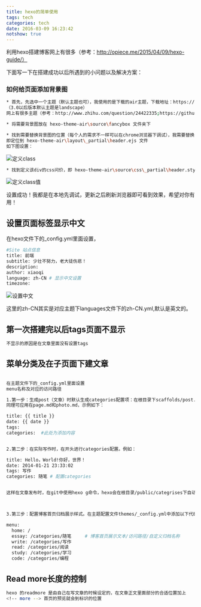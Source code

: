 ```yaml
---
title: hexo的简单使用
tags: tech
categories: tech
date: 2016-03-09 16:23:42
notshow: true
---
```

利用hexo搭建博客网上有很多（参考：http://opiece.me/2015/04/09/hexo-guide/）

下面写一下在搭建成功以后所遇到的小问题以及解决方案：

### 如何给页面添加背景图
<!-- more -->
``` bash
* 首先，先选中一个主题（默认主题也可），我使用的是下载的air主题，下载地址：https://github.com/hustcer/hexo-theme-air。
（3.0以后版本默认主题是landscape）
网上有很多主题（参考：http://www.zhihu.com/question/24422335;https://github.com/hexojs/hexo/wiki/Themes）

* 将需要背景图放在 hexo-theme-air\source\fancybox 文件夹下

* 找到需要替换背景图的位置（每个人的需求不一样可以在chrome浏览器下调试），我需要替换页面的菜单栏的背景图，
即定位到 hexo-theme-air\layout\_partial\header.ejs 文件
如下图设置：
```

![定义class](images/bgSetting.png)

``` bash
* 找到定义该div的css问价，即 hexo-theme-air\source\css\_partial\header.styl，设置属性值，如下图
```
![定义class值](images/bgattr.png)


设置成功！我都是在本地先调试，更新之后刷新浏览器即可看到效果，希望对你有用！


## 设置页面标签显示中文

在hexo文件下的_config.yml里面设置，
``` bash
#Site 站点信息
title: 前端
subtitle: 少壮不努力，老大徒伤悲！
description:
author: xiaoqi 
language: zh-CN # 显示中文设置
timezone:
```
![设置中文](images/settingZH.png)

这里的zh-CN其实是对应主题下languages文件下的zh-CN.yml,默认是英文的。

## 第一次搭建完以后tags页面不显示
``` bash
不显示的原因是在文章里面没有设置tags
```

## 菜单分类及在子页面下建文章
``` bash

在主题文件下的_config.yml里面设置
menu名称及对应的访问路径

1.第一步：生成post（文章）时默认生成categories配置项：在根目录下scaffolds/post.md中，添加一行categories:。
同理可应用在page.md和photo.md，示例如下：

title: {{ title }}
date: {{ date }}
tags:
categories:  #此处为添加内容


2.第二步：在实际写作时，在开头进行categories配置。例如：

title: Hello，World!你好，世界！
date: 2014-01-21 23:33:02
tags: 写作 
categories: 随笔 # 配置categories


这样在文章发布时，在git中使用hexo g命令，hexo会在根目录/public/categrises下自动生成归档文件夹，如图：



3.第三步：配置博客首页归档展示样式。在主题配置文件themes/_config.yml中添加以下代码（#号后为注释内容）:

menu:
  home: /
  essay: /categories/随笔     # 博客首页展示文本/访问路径/自定义归档名称
  write: /categories/写作     
  read:	/categories/阅读       
  study: /categories/学习
  code: /categories/编程

```


## Read more长度的控制
``` bash
hexo 的readmore 是由自己在写文章的时候设定的，在文章正文里面部分的合适位置加上
<!-- more --> 首页的预览就会到标识的位置
```
